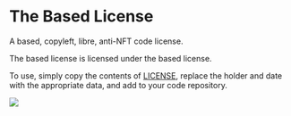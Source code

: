 # The Based License

A based, copyleft, libre, anti-NFT code license.

The based license is licensed under the based license.

To use, simply copy the contents of [LICENSE](./license), replace the holder and date with the appropriate data, and add to your code repository.

![](https://pool.jortage.com/voringme/misskey/8b3a3413-e999-410a-ac69-950db8be9262.webp)

